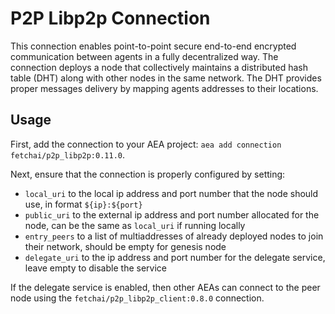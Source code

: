 # P2P Libp2p Connection

This connection enables point-to-point secure end-to-end encrypted communication between agents in a fully decentralized way.
The connection deploys a node that collectively maintains a distributed hash table (DHT) along with other nodes in the same network.
The DHT provides proper messages delivery by mapping agents addresses to their locations.

## Usage

First, add the connection to your AEA project: `aea add connection fetchai/p2p_libp2p:0.11.0`.

Next, ensure that the connection is properly configured by setting:

- `local_uri` to the local ip address and port number that the node should use, in format `${ip}:${port}`
- `public_uri` to the external ip address and port number allocated for the node, can be the same as `local_uri` if running locally
- `entry_peers` to a list of multiaddresses of already deployed nodes to join their network, should be empty for genesis node
- `delegate_uri` to the ip address and port number for the delegate service, leave empty to disable the service

If the delegate service is enabled, then other AEAs can connect to the peer node using the `fetchai/p2p_libp2p_client:0.8.0` connection.
